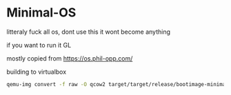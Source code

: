 # Minimal-OS

litteraly fuck all os, dont use this it wont become anything

if you want to run it GL

mostly copied from https://os.phil-opp.com/

building to virtualbox

```bash
qemu-img convert -f raw -O qcow2 target/target/release/bootimage-minimalos.bin image.vdi
```
